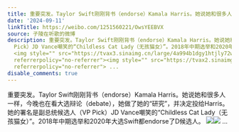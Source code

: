 ```yaml
---
title: 重要突发。Taylor Swift刚刚背书（endorse）Kamala Harris。她说她和很多人一样，今晚也在看大选辩论（debate），她做了她的“研究”，并决定投给Harris。她的署...
date: '2024-09-11'
linkTitle: https://weibo.com/1251560221/OwsYEEBVX
source: 子陵在听歌的微博
description: 重要突发。Taylor Swift刚刚背书（endorse）Kamala Harris。她说她和很多人一样，今晚也在看大选辩论（debate），她做了她的“研究”，并决定投给Harris。她的署名是副总统候选人（VP
  Pick）JD Vance嘲笑的“Childless Cat Lady（无孩猫女）”。2018年中期选举和2020年大选Swift都endorse了D候选人。
  <img style="" src="https://tvax3.sinaimg.cn/large/4a994b1dgy1htjly72w4zj23ki4dfquu.jpg"
  referrerpolicy="no-referrer"><img style="" src="https://tvax2.sinaimg.cn/large/4a994b1dgy1htjm2kf5ahj21f54dfb29.jpg"
  referrerpolicy="no-referrer"> ...
disable_comments: true
---
```

重要突发。Taylor Swift刚刚背书（endorse）Kamala Harris。她说她和很多人一样，今晚也在看大选辩论（debate），她做了她的“研究”，并决定投给Harris。她的署名是副总统候选人（VP Pick）JD Vance嘲笑的“Childless Cat Lady（无孩猫女）”。2018年中期选举和2020年大选Swift都endorse了D候选人。 <img style="" src="https://tvax3.sinaimg.cn/large/4a994b1dgy1htjly72w4zj23ki4dfquu.jpg" referrerpolicy="no-referrer"><img style="" src="https://tvax2.sinaimg.cn/large/4a994b1dgy1htjm2kf5ahj21f54dfb29.jpg" referrerpolicy="no-referrer"> ...